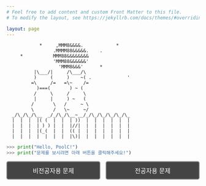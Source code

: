 ```yaml
---
# Feel free to add content and custom Front Matter to this file.
# To modify the layout, see https://jekyllrb.com/docs/themes/#overriding-theme-defaults

layout: page
---
```


```
            *     ,MMM8&&&&.            *
                 .MMMM88&&&&&.    .
     *           MMM88&&&&&&&&
                 'MMM88&&&&&&'
                   'MMM8&&&'      *
          |\___/|     /\___/\
          )     (     )    ~( .             '
         =\     /=   =\~    /=
           )===(       ) ~ (
          /     \     /     \
          |     |     ) ~   (
         /       \   /     ~ \
         \       /   \~     ~/
  _/\_/\_/\__  _/_/\_/\__~__/_/\_/\_/\_/\_/\_
  |  |  |  |( (  |  |  | ))  |  |  |  |  |  |
  |  |  |  | ) ) |  |  |//|  |  |  |  |  |  |
  |  |  |  |(_(  |  |  (( |  |  |  |  |  |  |
  |  |  |  |  |  |  |  |\)|  |  |  |  |  |  |
```

```python
>>> print("Hello, PoolC!")
>>> print("문제를 보시려면 아래 버튼을 클릭해주세요!")
```

<div style="display: flex; justify-content: center; gap: 1em">
<button id="non-major-problem-btn" style="width: 50%">비전공자용 문제</button>
<button id="major-problem-btn" style="width: 50%">전공자용 문제</button>
</div>

<script type="text/javascript">
  var majorProblemUrls = [
    {% for problem in site.major %}
      "{{ site.baseurl }}{{ problem.url }}"{% if forloop.last == false %},{% endif %}
    {% endfor %}
  ];

  var nonMajorProblemUrls = [
    {% for problem in site.non_major %}
      "{{ site.baseurl }}{{ problem.url }}"{% if forloop.last == false %},{% endif %}
    {% endfor %}
  ];

  document.getElementById("major-problem-btn").onclick = function() {
    var randomIndex = Math.floor(Math.random() * majorProblemUrls.length);
    var randomUrl = majorProblemUrls[randomIndex];
    window.location.href = randomUrl;
  };

  document.getElementById("non-major-problem-btn").onclick = function() {
    var randomIndex = Math.floor(Math.random() * nonMajorProblemUrls.length);
    var randomUrl = nonMajorProblemUrls[randomIndex];
    window.location.href = randomUrl;
  };
</script>

<style>
button {
  background-color: #444;
  color: #fff;
  border: 2px solid #888;
  padding: 10px 20px;
  text-align: center;
  text-decoration: none;
  display: inline-block;
  font-size: 16px;
  font-family: Arial, sans-serif;
  cursor: pointer;
  border-radius: 5px;
  transition: background-color 0.3s ease, color 0.3s ease;
}

button:hover {
  background-color: #555;
  color: #ddd;
  border-color: #aaa;
}

button:active {
  background-color: #333;
  border-color: #777;
}
</style>
